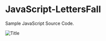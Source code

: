 # JavaScript-LettersFall
Sample JavaScript Source Code.

![Title](http://fallenangelsoftware.com/stuff/files/5-0_Engine/images/LF5-HTML5-PromoSmall.png)

